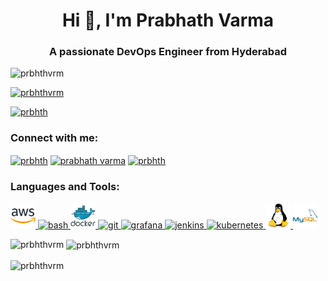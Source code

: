 <h1 align="center">Hi 👋, I'm Prabhath Varma</h1>
<h3 align="center">A passionate DevOps Engineer from Hyderabad</h3>

<p align="left"> <img src="https://komarev.com/ghpvc/?username=prbhthvrm&label=Profile%20views&color=0e75b6&style=flat" alt="prbhthvrm" /> </p>

<p align="left"> <a href="https://github.com/ryo-ma/github-profile-trophy"><img src="https://github-profile-trophy.vercel.app/?username=prbhthvrm" alt="prbhthvrm" /></a> </p>

<p align="left"> <a href="https://twitter.com/prbhth" target="blank"><img src="https://img.shields.io/twitter/follow/prbhth?logo=twitter&style=for-the-badge" alt="prbhth" /></a> </p>

<h3 align="left">Connect with me:</h3>
<p align="left">
<a href="https://twitter.com/prbhth" target="blank"><img align="center" src="https://raw.githubusercontent.com/rahuldkjain/github-profile-readme-generator/master/src/images/icons/Social/twitter.svg" alt="prbhth" height="30" width="40" /></a>
<a href="https://linkedin.com/in/prabhath varma" target="blank"><img align="center" src="https://raw.githubusercontent.com/rahuldkjain/github-profile-readme-generator/master/src/images/icons/Social/linked-in-alt.svg" alt="prabhath varma" height="30" width="40" /></a>
<a href="https://instagram.com/prbhth" target="blank"><img align="center" src="https://raw.githubusercontent.com/rahuldkjain/github-profile-readme-generator/master/src/images/icons/Social/instagram.svg" alt="prbhth" height="30" width="40" /></a>
</p>

<h3 align="left">Languages and Tools:</h3>
<p align="left"> <a href="https://aws.amazon.com" target="_blank" rel="noreferrer"> <img src="https://raw.githubusercontent.com/devicons/devicon/master/icons/amazonwebservices/amazonwebservices-original-wordmark.svg" alt="aws" width="40" height="40"/> </a> <a href="https://www.gnu.org/software/bash/" target="_blank" rel="noreferrer"> <img src="https://www.vectorlogo.zone/logos/gnu_bash/gnu_bash-icon.svg" alt="bash" width="40" height="40"/> </a> <a href="https://www.docker.com/" target="_blank" rel="noreferrer"> <img src="https://raw.githubusercontent.com/devicons/devicon/master/icons/docker/docker-original-wordmark.svg" alt="docker" width="40" height="40"/> </a> <a href="https://git-scm.com/" target="_blank" rel="noreferrer"> <img src="https://www.vectorlogo.zone/logos/git-scm/git-scm-icon.svg" alt="git" width="40" height="40"/> </a> <a href="https://grafana.com" target="_blank" rel="noreferrer"> <img src="https://www.vectorlogo.zone/logos/grafana/grafana-icon.svg" alt="grafana" width="40" height="40"/> </a> <a href="https://www.jenkins.io" target="_blank" rel="noreferrer"> <img src="https://www.vectorlogo.zone/logos/jenkins/jenkins-icon.svg" alt="jenkins" width="40" height="40"/> </a> <a href="https://kubernetes.io" target="_blank" rel="noreferrer"> <img src="https://www.vectorlogo.zone/logos/kubernetes/kubernetes-icon.svg" alt="kubernetes" width="40" height="40"/> </a> <a href="https://www.linux.org/" target="_blank" rel="noreferrer"> <img src="https://raw.githubusercontent.com/devicons/devicon/master/icons/linux/linux-original.svg" alt="linux" width="40" height="40"/> </a> <a href="https://www.mysql.com/" target="_blank" rel="noreferrer"> <img src="https://raw.githubusercontent.com/devicons/devicon/master/icons/mysql/mysql-original-wordmark.svg" alt="mysql" width="40" height="40"/> </a> </p>

<p><img align="left" src="https://github-readme-stats.vercel.app/api/top-langs?username=prbhthvrm&show_icons=true&locale=en&layout=compact" alt="prbhthvrm" /></p>

<p>&nbsp;<img align="center" src="https://github-readme-stats.vercel.app/api?username=prbhthvrm&show_icons=true&locale=en" alt="prbhthvrm" /></p>

<p><img align="center" src="https://github-readme-streak-stats.herokuapp.com/?user=prbhthvrm&" alt="prbhthvrm" /></p>
